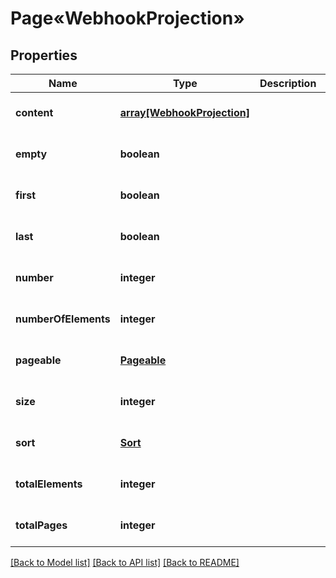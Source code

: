 # Page«WebhookProjection»

## Properties
Name | Type | Description | Notes
------------ | ------------- | ------------- | -------------
**content** | [**array[WebhookProjection]**](WebhookProjection.md) |  | [optional] [default to null]
**empty** | **boolean** |  | [optional] [default to null]
**first** | **boolean** |  | [optional] [default to null]
**last** | **boolean** |  | [optional] [default to null]
**number** | **integer** |  | [optional] [default to null]
**numberOfElements** | **integer** |  | [optional] [default to null]
**pageable** | [**Pageable**](Pageable.md) |  | [optional] [default to null]
**size** | **integer** |  | [optional] [default to null]
**sort** | [**Sort**](Sort.md) |  | [optional] [default to null]
**totalElements** | **integer** |  | [optional] [default to null]
**totalPages** | **integer** |  | [optional] [default to null]

[[Back to Model list]](../README.md#documentation-for-models) [[Back to API list]](../README.md#documentation-for-api-endpoints) [[Back to README]](../README.md)


